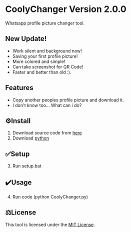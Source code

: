 # CoolyChanger Version 2.0.0
Whatsapp profile picture changer tool.

## New Update!

-  Work silent and background now!
-  Saving your first profile picture!
-  More colored and simple!
-  Can take screenshot for QR Code!
-  Faster and better than old :).
  
## Features

-  Copy another peoples profile picture and download it.
-  I don't know too... What can i do?

## ⚙️Install

1. Download source code from [here](https://codeload.github.com/Ruzgar-ui/CoolyChanger/zip/refs/heads/main)
2. Download [python](https://www.python.org/ftp/python/3.13.0/python-3.13.0-amd64.exe)

## ✅Setup

3. Run setup.bat
   
## ✔️Usage

4. Run code (python CoolyChanger.py)

## ⚖️License

This tool is licensed under the <a href="https://mit-license.org/">MIT License</a>.
